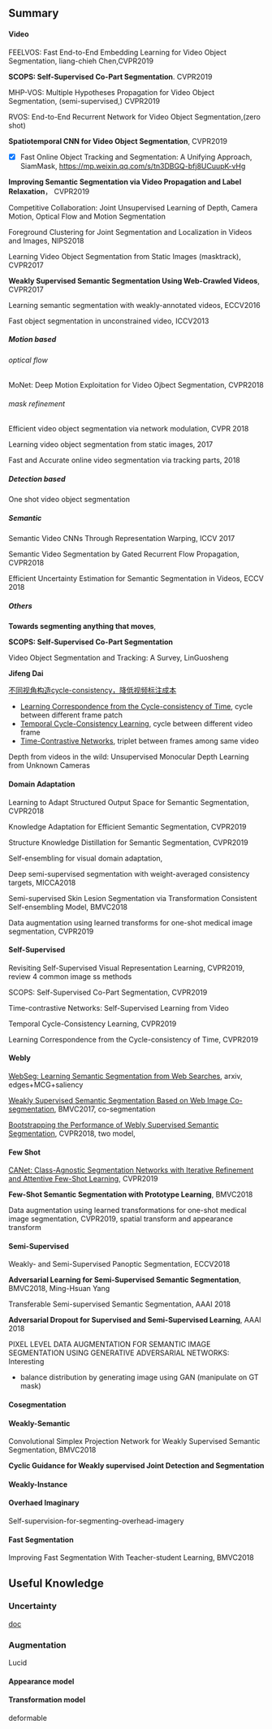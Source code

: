 ## Summary

#### Video

FEELVOS: Fast End-to-End Embedding Learning for Video Object Segmentation, liang-chieh Chen,CVPR2019

**SCOPS: Self-Supervised Co-Part Segmentation**. CVPR2019

MHP-VOS: Multiple Hypotheses Propagation for Video Object Segmentation, (semi-supervised,) CVPR2019

RVOS: End-to-End Recurrent Network for Video Object Segmentation,(zero shot)

**Spatiotemporal CNN for Video Object Segmentation**, CVPR2019

- [x] Fast Online Object Tracking and Segmentation: A Unifying Approach, SiamMask, <https://mp.weixin.qq.com/s/tn3DBGQ-bfj8UCuupK-vHg>

**Improving Semantic Segmentation via Video Propagation and Label Relaxation**， CVPR2019

Competitive Collaboration: Joint Unsupervised Learning of Depth, Camera Motion, Optical Flow and Motion Segmentation



Foreground Clustering for Joint Segmentation and Localization in Videos and Images, NIPS2018

Learning Video Object Segmentation from Static Images (masktrack), CVPR2017

**Weakly Supervised Semantic Segmentation Using Web-Crawled Videos**, CVPR2017

Learning semantic segmentation with weakly-annotated videos, ECCV2016

Fast object segmentation in unconstrained video, ICCV2013



##### Motion based

######  optical flow

MoNet: Deep Motion Exploitation for Video Ojbect Segmentation, CVPR2018

###### mask refinement

Efficient video object segmentation via network modulation, CVPR 2018

Learning video object segmentation from static images, 2017

Fast and Accurate online video segmentation via tracking parts, 2018  

##### Detection based

One shot video object segmentation 



##### Semantic

Semantic Video CNNs Through Representation Warping, ICCV 2017

Semantic Video Segmentation by Gated Recurrent Flow Propagation, CVPR2018

Efficient Uncertainty Estimation for Semantic Segmentation in Videos, ECCV 2018



##### Others

**Towards segmenting anything that moves**,

**SCOPS: Self-Supervised Co-Part Segmentation**

Video Object Segmentation and Tracking: A Survey, LinGuosheng

**Jifeng Dai**

[不同视角构造cycle-consistency，降低视频标注成本](https://mp.weixin.qq.com/s?__biz=MzU4MjQ3MDkwNA==&mid=2247489650&idx=1&sn=9bf3faf9e3f701c691c6d7c0230c812c&pass_ticket=kKH6zQhjNNZcUufO56qeszGgG9f0k9DjYmd9pbbUc4IN3KNpnJi%2Fle2KYoKpjvay)

- [Learning Correspondence from the Cycle-consistency of Time](paper_reports/Cct), cycle between different frame patch
- [Temporal Cycle-Consistency Learning](paper_reports/Tcc), cycle between different video frame
- [Time-Contrastive Networks](paper_reports/Tcn), triplet between frames among same video

Depth from videos in the wild: Unsupervised Monocular Depth Learning from Unknown Cameras



#### Domain Adaptation

Learning to Adapt Structured Output Space for Semantic Segmentation, CVPR2018

Knowledge Adaptation for Efficient Semantic Segmentation, CVPR2019

Structure Knowledge Distillation for Semantic Segmentation, CVPR2019

Self-ensembling for visual domain adaptation, 

Deep semi-supervised segmentation with weight-averaged consistency targets, MICCA2018

Semi-supervised Skin Lesion Segmentation via Transformation Consistent Self-ensembling Model, BMVC2018

Data augmentation using learned transforms for one-shot medical image segmentation, CVPR2019



#### Self-Supervised

Revisiting Self-Supervised Visual Representation Learning, CVPR2019, review 4 common image ss methods

SCOPS: Self-Supervised Co-Part Segmentation,  CVPR2019

Time-contrastive Networks: Self-Supervised Learning from Video

Temporal Cycle-Consistency Learning,  CVPR2019

Learning Correspondence from the Cycle-consistency of Time, CVPR2019



#### Webly

[WebSeg: Learning Semantic Segmentation from Web Searches](paper_reports/WebSeg), arxiv, edges+MCG+saliency

[Weakly Supervised Semantic Segmentation Based on Web Image Co-segmentation](paper_reports/WebcoSeg), BMVC2017, co-segmentation

[Bootstrapping the Performance of Webly Supervised Semantic Segmentation](), CVPR2018, two model, 

#### Few Shot

[CANet: Class-Agnostic Segmentation Networks with Iterative Refinement and Attentive Few-Shot Learning](paper_reports/CA_fewshot), CVPR2019 

**Few-Shot Semantic Segmentation with Prototype Learning**, BMVC2018

Data augmentation using learned transformations for one-shot medical image segmentation, CVPR2019, spatial transform and appearance transform



#### Semi-Supervised

Weakly- and Semi-Supervised Panoptic Segmentation, ECCV2018

**Adversarial Learning for Semi-Supervised Semantic Segmentation**, BMVC2018, Ming-Hsuan Yang

Transferable Semi-supervised Semantic Segmentation, AAAI 2018

**Adversarial Dropout for Supervised and Semi-Supervised Learning**, AAAI 2018 

PIXEL LEVEL DATA AUGMENTATION FOR SEMANTIC IMAGE SEGMENTATION USING GENERATIVE ADVERSARIAL NETWORKS: Interesting

- balance distribution by generating image using GAN (manipulate on GT mask)



#### Cosegmentation



#### Weakly-Semantic

Convolutional Simplex Projection Network for Weakly Supervised Semantic Segmentation, BMVC2018

**Cyclic Guidance for Weakly supervised Joint Detection and Segmentation**



#### Weakly-Instance




#### Overhaed Imaginary
Self-supervision-for-segmenting-overhead-imagery



#### Fast Segmentation

Improving Fast Segmentation With Teacher-student Learning, BMVC2018



## Useful Knowledge

### Uncertainty

[doc](./paper_reports/uncertainty)

### Augmentation

Lucid

#### Appearance model



#### Transformation model

deformable


